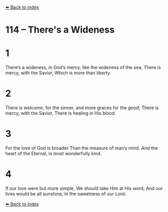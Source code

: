 [⬅️ Back to index](../README.md)

# 114 – There's a Wideness


# 1
There’s a wideness, in God’s mercy,
like the wideness of the sea;
There is mercy, with the Savior,
Which is more than liberty.

# 2
There is welcome, for the sinner,
and more graces for the good;
There is mercy, with the Savior,
There is healing in His blood.

# 3
For the love of God is broader
Than the measure of man’s mind.
And the heart of the Eternal,
is most wonderfully kind.

# 4
If our love were but more simple,
We should take Him at His word;
And our lives would be all sunshine,
In the sweetness of our Lord.

[⬅️ Back to index](../README.md)
